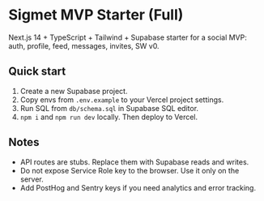 # Sigmet MVP Starter (Full)

Next.js 14 + TypeScript + Tailwind + Supabase starter for a social MVP: auth, profile, feed, messages, invites, SW v0.

## Quick start
1. Create a new Supabase project.
2. Copy envs from `.env.example` to your Vercel project settings.
3. Run SQL from `db/schema.sql` in Supabase SQL editor.
4. `npm i` and `npm run dev` locally. Then deploy to Vercel.

## Notes
- API routes are stubs. Replace them with Supabase reads and writes.
- Do not expose Service Role key to the browser. Use it only on the server.
- Add PostHog and Sentry keys if you need analytics and error tracking.
